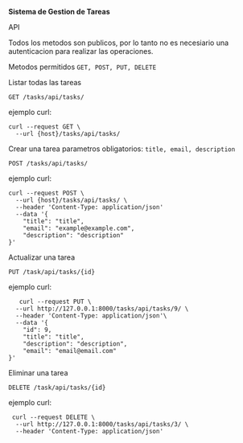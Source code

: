 **Sistema de Gestion de Tareas**

API

Todos los metodos son publicos, por lo tanto no es necesiario una autenticacion para realizar las operaciones.

Metodos permitidos `GET, POST, PUT, DELETE`

Listar todas las tareas

    GET /tasks/api/tasks/

ejemplo curl: 

    curl --request GET \
      --url {host}/tasks/api/tasks/

Crear una tarea
parametros obligatorios: `title, email, description`

    POST /tasks/api/tasks/
    
ejemplo curl:

    curl --request POST \
      --url {host}/tasks/api/tasks/ \
      --header 'Content-Type: application/json'
      --data '{
    	"title": "title",
    	"email": "example@example.com",
    	"description": "description"
    }'

Actualizar una tarea

    PUT /task/api/tasks/{id}

ejemplo curl:

       curl --request PUT \
      --url http://127.0.0.1:8000/tasks/api/tasks/9/ \
      --header 'Content-Type: application/json'\
      --data '{
        "id": 9,
        "title": "title",
        "description": "description",
        "email": "email@email.com"
    }'

Eliminar una tarea

    DELETE /task/api/tasks/{id}


ejemplo curl:

     curl --request DELETE \
      --url http://127.0.0.1:8000/tasks/api/tasks/3/ \
      --header 'Content-Type: application/json'
